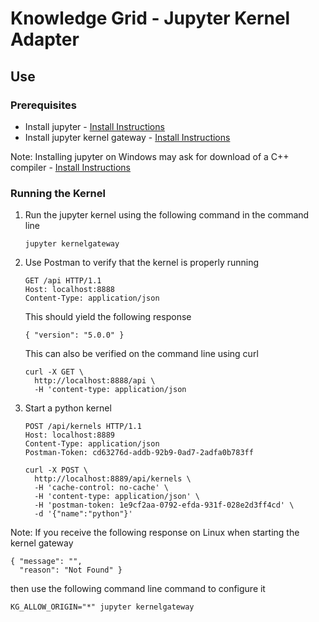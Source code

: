 # Knowledge Grid - Jupyter Kernel Adapter

## Use

### Prerequisites

* Install jupyter - [Install Instructions](http://jupyter.org/install.html)
* Install jupyter kernel gateway - [Install Instructions](https://jupyter-kernel-gateway.readthedocs.io/en/latest/getting-started.html#using-conda)

Note: Installing jupyter on Windows may ask for download of a C++ compiler - [Install Instructions](https://www.microsoft.com/en-us/download/details.aspx?id=44266)

### Running the Kernel

1. Run the jupyter kernel using the following command in the command line
    ```
    jupyter kernelgateway
    ```
1. Use Postman to verify that the kernel is properly running

    ```
    GET /api HTTP/1.1
    Host: localhost:8888
    Content-Type: application/json
    ```

    This should yield the following response
    ```
    { "version": "5.0.0" }
    ```

    This can also be verified on the command line using curl
    ```
    curl -X GET \
      http://localhost:8888/api \
      -H 'content-type: application/json
    ```

1. Start a python kernel
    ```
    POST /api/kernels HTTP/1.1
    Host: localhost:8889
    Content-Type: application/json
    Postman-Token: cd63276d-addb-92b9-0ad7-2adfa0b783ff
    ```

    ```
    curl -X POST \
      http://localhost:8889/api/kernels \
      -H 'cache-control: no-cache' \
      -H 'content-type: application/json' \
      -H 'postman-token: 1e9cf2aa-0792-efda-931f-028e2d3ff4cd' \
      -d '{"name":"python"}'
    ```

Note: If you receive the following response on Linux when starting the kernel gateway
```
{ "message": "",
  "reason": "Not Found" }
```

then use the following command line command to configure it
```
KG_ALLOW_ORIGIN="*" jupyter kernelgateway
```
